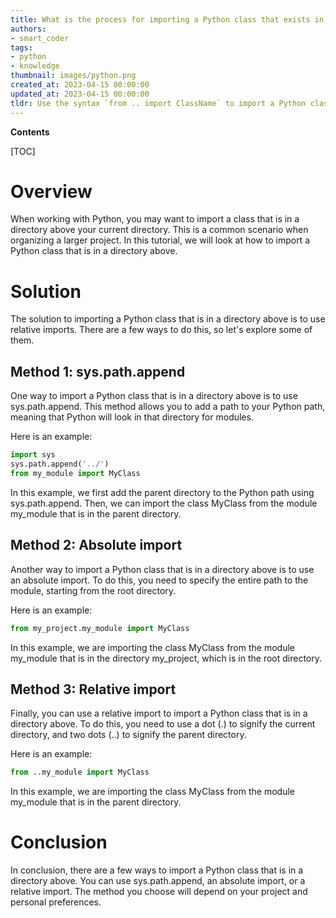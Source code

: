 ```yaml
---
title: What is the process for importing a Python class that exists in a directory above?
authors:
- smart_coder
tags:
- python
- knowledge
thumbnail: images/python.png
created_at: 2023-04-15 00:00:00
updated_at: 2023-04-15 00:00:00
tldr: Use the syntax `from .. import ClassName` to import a Python class that is in a directory above.
---
```


**Contents**

[TOC]

# Overview

When working with Python, you may want to import a class that is in a directory above your current directory. This is a common scenario when organizing a larger project. In this tutorial, we will look at how to import a Python class that is in a directory above.

# Solution

The solution to importing a Python class that is in a directory above is to use relative imports. There are a few ways to do this, so let's explore some of them.

## Method 1: sys.path.append

One way to import a Python class that is in a directory above is to use sys.path.append. This method allows you to add a path to your Python path, meaning that Python will look in that directory for modules.

Here is an example:

```python
import sys
sys.path.append('../')
from my_module import MyClass
```

In this example, we first add the parent directory to the Python path using sys.path.append. Then, we can import the class MyClass from the module my_module that is in the parent directory.

## Method 2: Absolute import

Another way to import a Python class that is in a directory above is to use an absolute import. To do this, you need to specify the entire path to the module, starting from the root directory.

Here is an example:

```python
from my_project.my_module import MyClass
```

In this example, we are importing the class MyClass from the module my_module that is in the directory my_project, which is in the root directory.

## Method 3: Relative import

Finally, you can use a relative import to import a Python class that is in a directory above. To do this, you need to use a dot (.) to signify the current directory, and two dots (..) to signify the parent directory.

Here is an example:

```python
from ..my_module import MyClass
```

In this example, we are importing the class MyClass from the module my_module that is in the parent directory.

# Conclusion

In conclusion, there are a few ways to import a Python class that is in a directory above. You can use sys.path.append, an absolute import, or a relative import. The method you choose will depend on your project and personal preferences.
